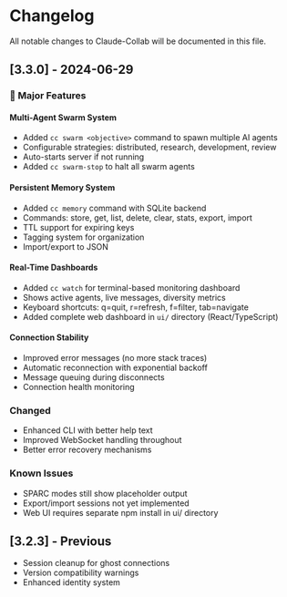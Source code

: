 # Changelog

All notable changes to Claude-Collab will be documented in this file.

## [3.3.0] - 2024-06-29

### 🎉 Major Features

#### Multi-Agent Swarm System
- Added `cc swarm <objective>` command to spawn multiple AI agents
- Configurable strategies: distributed, research, development, review
- Auto-starts server if not running
- Added `cc swarm-stop` to halt all swarm agents

#### Persistent Memory System  
- Added `cc memory` command with SQLite backend
- Commands: store, get, list, delete, clear, stats, export, import
- TTL support for expiring keys
- Tagging system for organization
- Import/export to JSON

#### Real-Time Dashboards
- Added `cc watch` for terminal-based monitoring dashboard
- Shows active agents, live messages, diversity metrics
- Keyboard shortcuts: q=quit, r=refresh, f=filter, tab=navigate
- Added complete web dashboard in `ui/` directory (React/TypeScript)

#### Connection Stability
- Improved error messages (no more stack traces)
- Automatic reconnection with exponential backoff
- Message queuing during disconnects
- Connection health monitoring

### Changed
- Enhanced CLI with better help text
- Improved WebSocket handling throughout
- Better error recovery mechanisms

### Known Issues
- SPARC modes still show placeholder output
- Export/import sessions not yet implemented
- Web UI requires separate npm install in ui/ directory

## [3.2.3] - Previous
- Session cleanup for ghost connections
- Version compatibility warnings
- Enhanced identity system